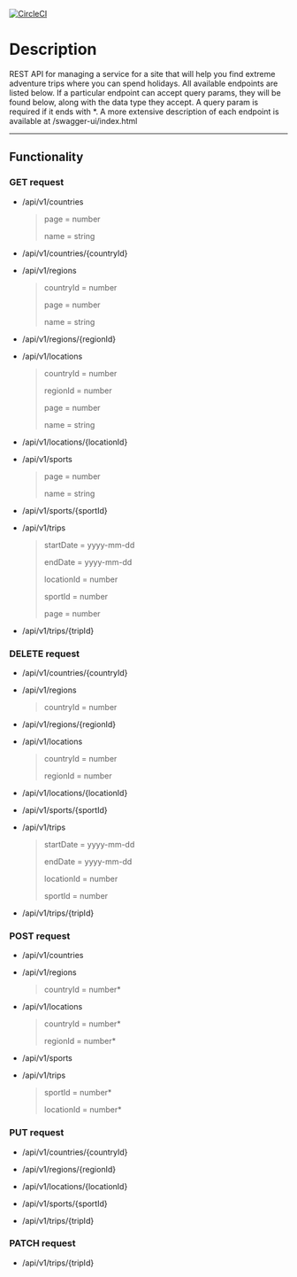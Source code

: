 [![CircleCI](https://dl.circleci.com/status-badge/img/gh/Sin2Cos2/spring5-restAPI-extremeSports/tree/master.svg?style=svg)](https://dl.circleci.com/status-badge/redirect/gh/Sin2Cos2/spring5-restAPI-extremeSports/tree/master)

# Description
REST API for managing a service for a site that will help you find extreme adventure trips where you can spend holidays.
All available endpoints are listed below. If a particular endpoint can accept query params, they will be found below, along with the data type they accept. 
A query param is required if it ends with *.
A more extensive description of each endpoint is available at /swagger-ui/index.html

---

## Functionality

### GET request

- /api/v1/countries
    > page = number
    >
    > name = string
- /api/v1/countries/{countryId}                         

- /api/v1/regions
    > countryId = number
    >
    > page = number
    >
    > name = string
- /api/v1/regions/{regionId}                            

- /api/v1/locations
    > countryId = number
    >
    > regionId = number
    >
    > page = number
    >
    > name = string
- /api/v1/locations/{locationId}                        

- /api/v1/sports
    > page = number
    >
    > name = string
- /api/v1/sports/{sportId}

- /api/v1/trips
    > startDate = yyyy-mm-dd           
    >
    > endDate = yyyy-mm-dd            
    >
    > locationId = number
    >
    > sportId = number
    >
    > page = number

- /api/v1/trips/{tripId}


### DELETE request

- /api/v1/countries/{countryId}  

- /api/v1/regions
    > countryId = number                    
- /api/v1/regions/{regionId} 

- /api/v1/locations
    > countryId = number
    >
    > regionId = number
- /api/v1/locations/{locationId}

- /api/v1/sports/{sportId}   

- /api/v1/trips
    > startDate = yyyy-mm-dd           
    >
    > endDate = yyyy-mm-dd             
    >
    > locationId = number
    >
    > sportId = number                  
- /api/v1/trips/{tripId}                            

### POST request

- /api/v1/countries

- /api/v1/regions
    > countryId = number*

- /api/v1/locations
    > countryId = number*
    >
    > regionId = number*

- /api/v1/sports

- /api/v1/trips
    > sportId = number*
    >
    > locationId = number*

### PUT request

- /api/v1/countries/{countryId}

- /api/v1/regions/{regionId}

- /api/v1/locations/{locationId}

- /api/v1/sports/{sportId}

- /api/v1/trips/{tripId}

### PATCH request

- /api/v1/trips/{tripId}
